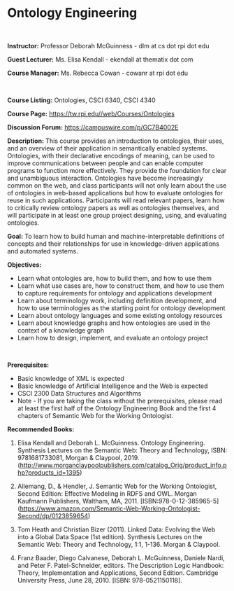 # Ontology Engineering

<br />

<strong>Instructor:</strong> Professor Deborah McGuinness - dlm at cs dot rpi dot edu

<strong>Guest Lecturer:</strong> Ms. Elisa Kendall - ekendall at thematix dot com

<strong>Course Manager:</strong> Ms. Rebecca Cowan - cowanr at rpi dot edu

<br />

<strong>Course Listing:</strong> Ontologies, CSCI 6340, CSCI 4340

<strong>Course Page:</strong> https://tw.rpi.edu//web/Courses/Ontologies

<strong>Discussion Forum:</strong> https://campuswire.com/p/GC7B4002E

<strong>Description:</strong>
This course provides an introduction to ontologies, their uses, and an overview of their application in semantically enabled systems. Ontologies, with their declarative encodings of meaning, can be used to improve communications between people and can enable computer programs to function more effectively. They provide the foundation for clear and unambiguous interaction. Ontologies have become increasingly common on the web, and class participants will not only learn about the use of ontologies in web-based applications but how to evaluate ontologies for reuse in such applications. Participants will read relevant papers, learn how to critically review ontology papers as well as ontologies themselves, and will participate in at least one group project designing, using, and evaluating ontologies.
<br />

<strong>Goal:</strong>
To learn how to build human and machine-interpretable definitions of concepts and their relationships for use in knowledge-driven applications and automated systems.

<strong>Objectives:</strong>
<ul>
<li>Learn what ontologies are, how to build them, and how to use them </li>
<li>Learn what use cases are, how to construct them, and how to use them to capture requirements for ontology and applications development </li>
<li>Learn about terminology work, including definition development, and how to use terminologies as the starting point for ontology development </li>
<li>Learn about ontology languages and some existing ontology resources </li>
<li>Learn about knowledge graphs and how ontologies are used in the context of a knowledge graph </li>
<li>Learn how to design, implement, and evaluate an ontology project </li>
</ul>
<br />

<strong>Prerequisites:</strong>
<ul>
<li>Basic knowledge of XML is expected </li>
<li>Basic knowledge of Artificial Intelligence and the Web is expected </li>
<li>CSCI 2300  Data Structures and Algorithms </li>
<li>Note - If you are taking the class without the prerequisites, please read at least the first half of the Ontology Engineering Book and the first 4 chapters of Semantic Web for the Working Ontologist. </li>
</ul>

<strong>Recommended Books:</strong>
1. Elisa Kendall and Deborah L. McGuinness.  Ontology Engineering.  Synthesis Lectures on the Semantic Web: Theory and Technology, ISBN: 9781681733081, Morgan & Claypool, 2019.  (http://www.morganclaypoolpublishers.com/catalog_Orig/product_info.php?products_id=1395)

2. Allemang, D., & Hendler, J. Semantic Web for the Working Ontologist, Second Edition: Effective Modeling in RDFS and OWL. Morgan Kaufmann Publishers, Waltham, MA, 2011. [ISBN:978-0-12-385965-5] (https://www.amazon.com/Semantic-Web-Working-Ontologist-Second/dp/0123859654)

3. Tom Heath and Christian Bizer (2011). Linked Data: Evolving the Web into a Global Data Space (1st edition). Synthesis Lectures on the Semantic Web: Theory and Technology, 1:1, 1-136. Morgan & Claypool.

4. Franz Baader, Diego Calvanese, Deborah L. McGuinness, Daniele Nardi, and Peter F. Patel-Schneider, editors.  The Description Logic Handbook: Theory, Implementation and Applications, Second Edition. Cambridge University Press, June 28, 2010. [ISBN: 978-0521150118].
